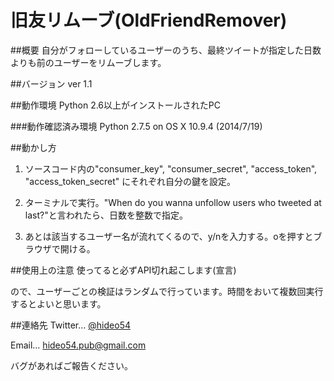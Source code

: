 旧友リムーブ(OldFriendRemover)
===============

##概要
自分がフォローしているユーザーのうち、最終ツイートが指定した日数よりも前のユーザーをリムーブします。

##バージョン
ver 1.1

##動作環境
Python 2.6以上がインストールされたPC

###動作確認済み環境
Python 2.7.5 on OS X 10.9.4 (2014/7/19)

##動かし方
1. ソースコード内の"consumer_key", "consumer_secret", "access_token", "access_token_secret" にそれぞれ自分の鍵を設定。

2. ターミナルで実行。"When do you wanna unfollow users who tweeted at last?"と言われたら、日数を整数で指定。

3. あとは該当するユーザー名が流れてくるので、y/nを入力する。oを押すとブラウザで開ける。

##使用上の注意
使ってると必ずAPI切れ起こします(宣言)

ので、ユーザーごとの検証はランダムで行っています。時間をおいて複数回実行するとよいと思います。

##連絡先
Twitter… [@hideo54](https://www.twitter.com/hideo54)

Email… hideo54.pub@gmail.com

バグがあればご報告ください。
